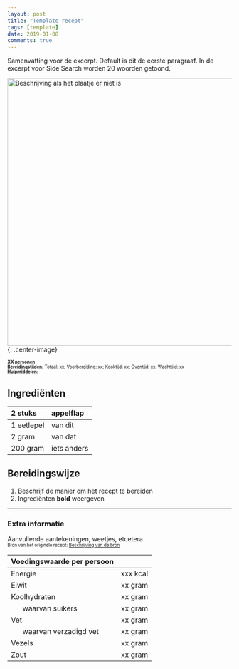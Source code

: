 ```yaml
---
layout: post
title: "Template recept"
tags: [template]
date: 2019-01-08
comments: true
---
```


Samenvatting voor de excerpt. Default is dit de eerste paragraaf.
In de excerpt voor Side Search worden 20 woorden getoond.

<img src="{{ site.baseurl }}/assets/images/malakov-taart.png" alt="Beschrijving als het plaatje er niet is" style="width: 600px;"/>{: .center-image}

<sub><sup>
**XX personen**    
**Bereidingstijden:** Totaal: xx; Voorbereiding: xx; Kooktijd: xx; Oventijd: xx; Wachttijd: xx  
**Hulpmiddelen:**
</sup></sub>

## Ingrediënten
<!-- Ingredieënten in volgorde van gebruik -->
<!-- Gebruik de header van de tabel voor het eerste ingrediënt i.v.m. uitlijning -->
<!-- Eventueel extra kolommen toevoegen als de lijst te lang wordt -->

| 2 stuks    | appelflap   |
|:---------- |:----------- |
| 1 eetlepel | van dit     |
| 2 gram     | van dat     |
| 200 gram   | iets anders |

## Bereidingswijze
1. Beschrijf de manier om het recept te bereiden
2. Ingrediënten **bold** weergeven

-----------------------------------------------------------------------
### Extra informatie  
Aanvullende aantekeningen, weetjes, etcetera  
<sub><sup>
Bron van het originele recept: [Beschrijving van de bron](https://www.google.com "Google's Homepage")  
</sup></sub>  

| **Voedingswaarde per persoon**             |          |
|:------------------------------------------ | --------:|
| Energie                                    | xxx kcal |
| Eiwit                                      |  xx gram |
| Koolhydraten                               |  xx gram |
| &nbsp; &nbsp; &nbsp; waarvan suikers       |  xx gram |
| Vet                                        |  xx gram |
| &nbsp; &nbsp; &nbsp; waarvan verzadigd vet |  xx gram |
| Vezels                                     |  xx gram |
| Zout                                       |  xx gram |
